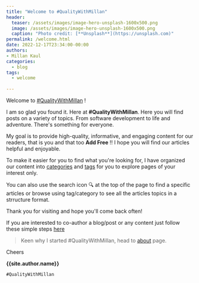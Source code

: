 ```yaml
---
title: "Welcome to #QualityWithMillan"
header:
  teaser: /assets/images/image-hero-unsplash-1600x500.png
  image: /assets/images/image-hero-unsplash-1600x500.png
  caption: "Photo credit: [**Unsplash**](https://unsplash.com)"
permalink: /welcome.html
date: 2022-12-17T23:34:00-00:00
authors:
- Millan Kaul
categories:
  - blog
tags:
  - welcome
  
---
```



Welcome to [#QualityWithMillan](/) !

I am so glad you found it. Here at **#QualityWithMillan**. Here you will find posts on a variety of topics. From software development to life and adventure.  There's something for everyone.


My goal is to provide high-quality, informative, and engaging content for our readers, that is you and that too **Add Free** !! 
I hope you will find our articles helpful and enjoyable.

To make it easier for you to find what you're looking for, I have organized our content into [categories](/categories/) and [tags](/tags/) for you to explore pages of your interest only.

You can also use the search icon 🔍 at the top of the page to find a specific articles or browse using tag/category to see all the articles topics in a strructure format.

Thank you for visiting and hope you'll come back often!

If you are interested to co-author a blog/post or any content just follow these simple steps [here](https://github.com/QualityWithMillan/qualitywithmillan.github.io/blob/prod/Co-Author-Instructions.md)

> Keen why I started #QualityWithMillan, head to [about](/about/) page.


Cheers

**{{site.author.name}}**

`#QualityWithMillan`
